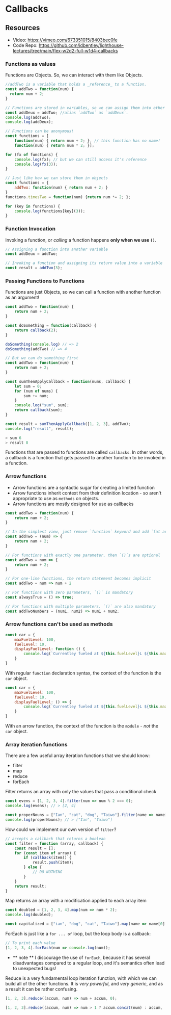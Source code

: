 # Callbacks

## Resources
- Video: https://vimeo.com/673351015/8403bec0fe
- Code Repo: https://github.com/idbentley/lighthouse-lectures/tree/main/flex-w2d2-full-w1d4-callbacks

### Functions as values

Functions are Objects.  So, we can interact with them like Objects.

```js
//addTwo is a variable that holds a _reference_ to a function.
const addTwo = function(num) {
  return num + 2;
}

// Functions are stored in variables, so we can assign them into other variables
const addDeux = addTwo; //alias `addTwo` as `addDeux`.
console.log(addTwo);
console.log(addDeux);

// Functions can be anonymous!
const functions = [
    function(num) { return num + 2; }, // this function has no name!
    function(num) { return num * 2; }];

for (fx of functions) {
    console.log(fx); // but we can still access it's reference
    console.log(fx(3));
}

// Just like how we can store them in objects
const functions = {
    addTwo: function(num) { return num + 2; }
}
functions.timesTwo = function(num) {return num *= 2; };

for (key in functions) {
    console.log(functions[key](3));
}
```

### Function Invocation

Invoking a function, or _calling_ a function happens **only when we use `()`**.

```js
// Assigning a function into another variable
const addDeux = addTwo; 

// Invoking a function and assigning its return value into a variable
const result = addTwo(3);

```

### Passing Functions to Functions

Functions are just Objects, so we can call a function with another function as an argument!

```js
const addTwo = function(num) {
    return num + 2;
}

const doSomething = function(callback) {
    return callback(2);
}

doSomething(console.log) // => 2
doSomething(addTwo) // => 4
```


```js
// But we can do something first
const addTwo = function(num) {
    return num + 2;
}

const sumThenApplyCallback = function(nums, callback) {
    let sum = 0;
    for (num of nums) {
        sum += num;
    }
    console.log("sum", sum);
    return callback(sum);
}

const result = sumThenApplyCallback([1, 2, 3], addTwo); 
console.log("result", result);

> sum 6
> result 8
```

Functions that are passed to functions are called `callbacks`. In other words, a callback is a function that gets passed to another function to be invoked in a function.

### Arrow functions

- Arrow functions are a syntactic sugar for creating a limited function
- Arrow functions inherit context from their definition location - so aren't appropriate to use as `methods` on objects.
- Arrow functions are mostly designed for use as callbacks


```js
const addTwo = function(num) {
    return num + 2;
}

// In the simplest view, just remove `function` keyword and add `fat arrow`
const addTwo = (num) => {
    return num + 2;
}

// For functions with exactly one parameter, then `()`s are optional
const addTwo = num => {
    return num + 2;
}

// For one-line functions, the return statement becomes implicit
const addTwo = num => num + 2

// For functions with zero parameters, `()` is mandatory
const alwaysTrue = () => true;

// For functions with multiple parameters. `()` are also mandatory
const addTwoNumbers = (num1, num2) => num1 + num2;

```

### Arrow functions can't be used as methods

```js
const car = {
    maxFuelLevel: 100,
    fuelLevel: 10,
    displayFuelLevel: function () {
        console.log(`Currentley fueled at ${this.fuelLevel}L ${this.maxFuelLevel / this.fuelLevel}% of max`);
    }
}
```

With regular `function` declaration syntax, the context of the function is the `car` object.

```js
const car = {
    maxFuelLevel: 100,
    fuelLevel: 10,
    displayFuelLevel: () => {
        console.log(`Currentley fueled at ${this.fuelLevel}L ${this.maxFuelLevel / this.fuelLevel}% of max`);
    }
}
```
With an arrow function, the context of the function is the `module` - _not_ the `car` object.


### Array iteration functions

There are a few useful array iteration functions that we should know:
 - filter 
 - map
 - reduce
 - forEach

Filter returns an array with only the values that pass a conditional check

```js
const evens = [1, 2, 3, 4].filter(num => num % 2 === 0);
console.log(evens); // > [2, 4]

const properNouns = ["Ian", "cat", "dog", "Taiwo"].filter(name => name[0].toUpperCase() === name[0]);
console.log(properNouns); // > ["Ian", "Taiwo"]
```

How could we implement our own version of `filter`?

```js
// accepts a callback that returns a boolean
const filter = function (array, callback) {
    const result = [];
    for (const item of array) {
        if (callback(item)) {
            result.push(item);
        } else {
            // DO NOTHING
        }
    }
    return result;
}
```


Map returns an array with a modification applied to each array item

```js
const doubled = [1, 2, 3, 4].map(num => num * 2);
console.log(doubled);

const capitalized = ["ian", "dog", "cat", "Taiwo"].map(name => name[0].toUpperCase() + name.slice(1));
```

ForEach is just like a `for ... of` loop, but the loop body is a callback:

```js
// To print each value
[1, 2, 3, 4].forEach(num => console.log(num));
```
 - ** note ** I discourage the use of `forEach`, because it has several disadvantages compared to a regular loop, and it's semantics often lead to unexpected bugs!

Reduce is a very fundamental loop iteration function, with which we can build all of the other functions.  It is _very powerful_, and _very generic_, and as a result it can be rather confusing.

 ```js
[1, 2, 3].reduce((accum, num) => num + accum, 0);

[1, 2, 3].reduce((accum, num) => num > 1 ? accum.concat(num) : accum, [])
 ```
